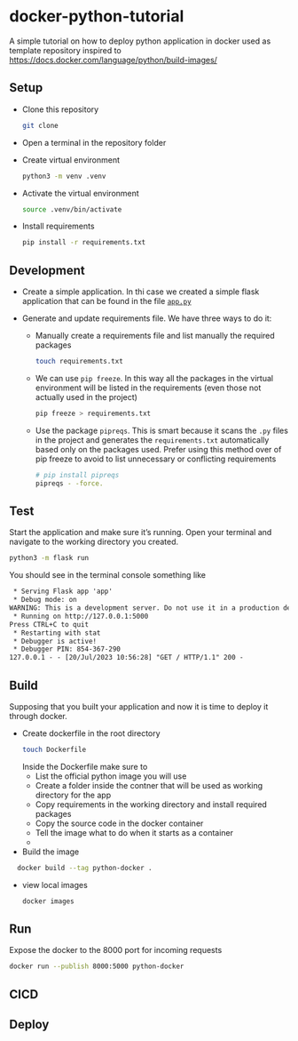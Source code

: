 # docker-python-tutorial

A simple tutorial on how to deploy python application in docker
used as template repository inspired to https://docs.docker.com/language/python/build-images/

## Setup

* Clone this repository

  ```bash
  git clone
  ```

* Open a terminal in the repository folder

* Create virtual environment

  ```bash
  python3 -m venv .venv
  ```

* Activate the virtual environment

  ```bash
  source .venv/bin/activate
  ```

* Install requirements

  ``` bash
  pip install -r requirements.txt
  ```

## Development

* Create a simple application. In thi case we created a simple flask application that can be found in the file [`app.py`](app.py)

* Generate and update requirements file. We have three ways to do it:
  * Manually create a requirements file and list manually the required packages
    ```bash
    touch requirements.txt
    ```
  * We can use `pip freeze`. In this way all the packages in the virtual environment will be listed in the requirements (even those not actually used in the project)
    ```bash
    pip freeze > requirements.txt
    ```
  * Use the package `pipreqs`. This is smart because it scans the `.py` files in the project and generates the `requirements.txt`
    automatically based only on the packages used. Prefer using this method over of pip freeze to avoid to list unnecessary or
    conflicting requirements
    ```bash
    # pip install pipreqs
    pipreqs - -force.
    ```

## Test

Start the application and make sure it’s running. Open your terminal and navigate to the working directory you created.

```bash
python3 -m flask run
```

You should see in the terminal console something like
```txt
 * Serving Flask app 'app'
 * Debug mode: on
WARNING: This is a development server. Do not use it in a production deployment. Use a production WSGI server instead.
 * Running on http://127.0.0.1:5000
Press CTRL+C to quit
 * Restarting with stat
 * Debugger is active!
 * Debugger PIN: 854-367-290
127.0.0.1 - - [20/Jul/2023 10:56:28] "GET / HTTP/1.1" 200 -
```

## Build
Supposing that you built your application and now it is time to deploy it through docker.

* Create dockerfile in the root directory
  ```bash
  touch Dockerfile
  ```
  Inside the Dockerfile make sure to 
  * List the official python image you will use
  * Create a folder inside the contner that will be used as working directory for the app
  * Copy requirements in the working directory and install required packages
  * Copy the source code in the docker container
  * Tell the image what to do when it starts as a container
  * 
* Build the image

```bash
  docker build --tag python-docker .
  ```

* view local images

  ```bash
  docker images
  ```

## Run

Expose the docker to the 8000 port for incoming requests

```bash
docker run --publish 8000:5000 python-docker
```

## CICD

## Deploy

